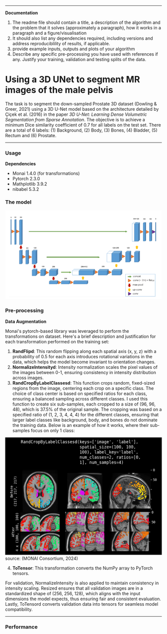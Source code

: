 
----
 **Documentation**
1. The readme file should contain a title, a description of the algorithm and the problem that it solves (approximately a paragraph), how it works in a paragraph and a figure/visualisation
2. It should also list any dependencies required, including versions and address reproduciblility of results, if applicable.
3. provide example inputs, outputs and plots of your algorithm
5. Describe any specific pre-processing you have used with references if any. Justify your training, validation and testing splits of the data.

# Using a 3D UNet to segment MR images of the male pelvis
The task is to segment the down-sampled Prostate 3D dataset (Dowling & Greer, 2021) using a 3D U-Net model based on the architecture detailed by Çiçek et al. (2016) in the paper *3D U-Net: Learning Dense Volumetric Segmentation from Sparse Annotation*. The objective is to achieve a minimum Dice similarity coefficient of 0.7 for all labels on the test set. There are a total of 6 labels: (1) Background, (2) Body, (3) Bones, (4) Bladder, (5) Rectum and (6) Prostate.

---
### Usage
**Dependencies**
- Monai 1.4.0 (for transformations)
- Pytorch 2.3.0
- Mathplotlib 3.9.2
- nibabel 5.3.2

### The  model
<div align="center">
  <img src="images/unet-architecture.png" >
</div>

### Pre-processing
**Data Augmentation**

Monai's pytorch-based library was leveraged to perform the transformations on dataset. Here's a brief description and justification for each transformation performed on the training set:
1. **RandFlipd**: This random flipping along each spatial axis (x, y, z) with a probability of 0.5 for each axis introduces rotational variations in the data, which helps the model become invariant to orientation changes.
2. **NormalizeIntensityd**: Intensity normalization scales the pixel values of the images between 0-1, ensuring consistency in intensity distribution across images.
3. **RandCropByLabelClassesd**: This function crops random, fixed-sized regions from the image, centering each crop on a specific class. The choice of class center is based on specified ratios for each class, ensuring a balanced sampling across different classes. I used this function to create six sub-samples, each cropped to a size of (96, 96, 48), which is 37.5% of the original sample. The cropping was based on a specified ratio of (1, 2, 3, 4, 4, 4) for the different classes, ensuring that larger label classes like background, body, and bones do not dominate the training data. Below is an example of how it works, where their sub-samples focus on only 1 class:
<div align="center">
  <img src="images/RandCropByLabelClasses_monai.png" >
</div>
source: (MONAI Consortium, 2024)

4. **ToTensor**: This transformation converts the NumPy array to PyTorch tensors.

For validation, NormalizeIntensity is also applied to maintain consistency in intensity scaling. Resized ensures that all validation images are in a standardized shape of (256, 256, 128), which aligns with the input dimensions the model expects, thus ensuring fair and consistent evaluation. Lastly, ToTensord converts validation data into tensors for seamless model compatibility.


---
### Performance


